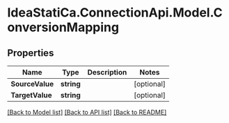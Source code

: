 # IdeaStatiCa.ConnectionApi.Model.ConversionMapping

## Properties

Name | Type | Description | Notes
------------ | ------------- | ------------- | -------------
**SourceValue** | **string** |  | [optional] 
**TargetValue** | **string** |  | [optional] 

[[Back to Model list]](../README.md#documentation-for-models) [[Back to API list]](../README.md#documentation-for-api-endpoints) [[Back to README]](../README.md)

